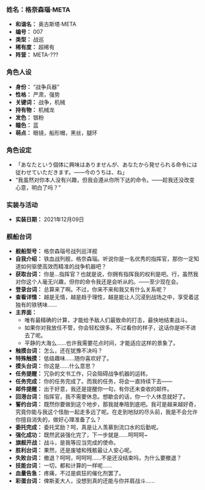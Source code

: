 ### 姓名：格奈森瑙·META
* **和谐名：** 奥古斯塔·META
* **编号：** 007
* **类型：** 战巡
* **稀有度：** 超稀有
* **阵营：** META-???


### 角色人设
* **身份：** “战争兵器”
* **性格：** 严肃，强势
* **关键词：** 战争，机械
* **持有物：** 机械龙
* **发色：** 银粉
* **瞳色：** 蓝
* **萌点：** 眼镜，船形帽，黑丝，腿环


### 角色设定
* 「あなたという個体に興味はありませんが、あなたから発せられる命令には従わせていただきます。――今のうちは、ね」
* “我虽然对你本人没有兴趣，但我会遵从你所下达的命令。——趁我还没改变心意，明白了吗？”


### 实装与活动
* **实装日期：** 2021年12月09日


### 舰船台词
* **舰船型号：** 格奈森瑙号战列巡洋舰
* **自我介绍：** 铁血战列舰，格奈森瑙。听说你是一名优秀的指挥官，那你一定知道如何驱使高效而精准的战争机器吧？
* **获取台词：** 你是…指挥官？也就是说，你拥有指挥我的权利是吧。行，虽然我对你这个人毫无兴趣，但你的命令我还是会听从的。——至少现在会。
* **登录台词：** 总算来了啊。不过，你来不来和我又有什么关系呢？
* **查看详情：** 越是无情，越是趋于理性，越是能让人沉浸到战场之中，享受着这独有的铁锈味……
* **主界面：**
  * 唯有最精确的计算，才能给予敌人们最致命的打击，最快地结束战斗。
  * 如果你对我放任不管，你会轻松很多。不过看你的样子，这话你是听不进去了呢。
  * 平静的大海么……也许我需要花点时间，才能适应这样的景象了。
* **触摸台词：** 怎么，还在犹豫不决吗？
* **特殊触摸：** 低级趣味……随你喜欢好了。
* **摸头台词：** 你这是……什么意思？
* **任务提醒：** 冗杂的文书工作，只会阻碍战争机器的运转。
* **任务完成：** 你的任务完成了。而我的任务，将会一直持续下去——
* **邮件提醒：** 出于好意，我还是提醒你一句，有你还未查收的邮件。
* **回港台词：** 指挥官，我不需要休息。想歇会的话，你一个人休息就好了。
* **誓约台词：** 既然你要做到这个地步，那我就奉陪到底吧。我可是越来越好奇，究竟你能与我这个怪胎一起走多远了呢。在走到地狱的尽头前，我是不会允许你擅自消失的，做好心理准备了么？
* **委托完成：** 委托奖励？呵，真是让人羡慕到流口水的后勤呢。
* **强化成功：** 既然武装强化完了，下一步就是……呵呵呵~
* **旗舰开战：** 战斗，是我等应当完成的使命。
* **胜利台词：** 果然，还是废墟和残骸最让人安心呢。
* **失败台词：** 撤退？呵呵，呵呵呵……不是还没结束吗，为什么要撤退？
* **技能台词：** 一切，都和计算的一样呢……
* **血量告急：** 疼痛，不过是疯狂的催化剂罢了。
* **彩蛋台词：** 俾斯麦大人，没想到真的还能与你并肩战斗……
